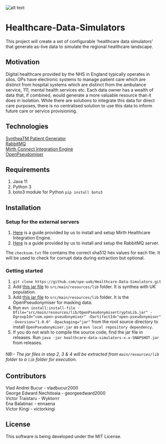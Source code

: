 ![alt text](https://github.com/spe-uob/Healthcare-Data-Simulators/blob/main/Documents/logo.png)
# Healthcare-Data-Simulators
This project will create a set of configurable ‘healthcare data simulators’ that generate as-live data
to simulate the regional healthcare landscape.

## Motivation
Digital healthcare provided by the NHS in England typically operates in silos. GPs have electronic systems to manage patient care which are distinct from hospital systems which are distinct from the ambulance service, 111, mental health services etc. Each data owner has a wealth of data that, if combined, would generate a more valuable resource than it does in isolation. While there are solutions to integrate this data for direct care purposes, there is no centralised solution to use this data to inform future care or service provisioning.

## Technologies
[SyntheaTM Patient Generator](https://github.com/synthetichealth/synthea)   
[RabbitMQ](https://www.rabbitmq.com)  
[Mirth Connect Integration Engine](https://www.nextgen.com/products-and-services/integration-engine) <br>
[OpenPseudomiser](https://www.openpseudonymiser.org/Default.aspx)

## Requirements 
1. Java 11
2. Python 3 
3. boto3 module for Python `pip install boto3`


## Installation

### Setup for the external servers
1. [Here](https://github.com/spe-uob/Healthcare-Data-Simulators/tree/main/Mirth%20NEXTGEN) is a guide provided by us to install and setup Mirth Healthcare Integration Engine.
2. [Here](https://github.com/spe-uob/Healthcare-Data-Simulators/tree/main/rabbitmq_server) is a guide provided by us to install and setup the RabbitMQ server.

The `checksum.txt` file contains the correct sha512 hex values for each file. It will be used to check for corrupt data during extraction but optional.

### Getting started
1. `git clone https://github.com/spe-uob/Healthcare-Data-Simulators.git`
2. Add [this jar file](https://uob-my.sharepoint.com/:u:/g/personal/ot19588_bristol_ac_uk/EUhcf-s5CxlImXKEL_qvIeMBdWifARyrv-qVU8s65zZ3iA?e=vobhgr) to `src/main/resources/lib` folder. It is synthea with UK population. 
3. Add [this jar file](https://drive.google.com/file/d/1Y9OZQ4a_qfeo_JcPhpMSdHuNEZydhAWq/view?usp=sharing) to `src/main/resources/lib` folder. It is the OpenPseudonymiser for masking data.
4. Run `mvn install:install-file -Dfile="src/main/resources/lib/OpenPseudonymiserCryptoLib.jar" -DgroupId="com.open-pseudonymiser" -DartifactId="open-pseudonymiser" -Dversion="1.0.0" -Dpackaging="jar"` from the root source directory to install `OpenPseudonymiser.jar` as a `mvn local repository dependency`.
4. If you do not wish to compile the source code, find the jar file
   in releases.
Run `java -jar healthcare-data-simulators-x.x-SNAPSHOT.jar` from releases.

###### NB:- The jar files in step 2, 3 & 4 will be extracted from `main/resources/lib` folder to a `lib` folder for execution.



## Contributors
Vlad Andrei Bucur - vladbucur2000  
George Edward Nechitoaia - georgeedward2000 <br>
Victor Traistaru - Wyktorrr  <br>
Ena Balatinac - ennaena <br>
Victor Kingi - victorkingi 

## License
This software is being developed under the MIT License.
